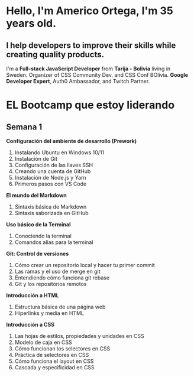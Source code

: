 # Hello, I'm Americo Ortega, I'm 35 years old.
## I help developers to improve their skills while creating quality products.
I'm a **Full-stack JavaScript Developer** from **Tarija - Bolivia** living in Sweden.
Organizer of CSS Community Dev, and CSS Conf BOlivia.
**Google Developer Expert**, Auth0 Ambassador, and Twitch Partner.

# EL Bootcamp que estoy liderando
## Semana 1
**Configuración del ambiente de desarrollo (Prework)**
1. Instalando Ubuntu en Windows 10/11
1. Instalación de Git
1. Configuración de las llaves SSH
1. Creando una cuenta de GitHub
1. Instalación de Node.js y Yarn
1. Primeros pasos con VS Code
   
**El mundo del Markdown**
1. Sintaxis básica de Markdown
2. Sintaxis saborizada en GitHub

**Uso básico de la Terminal**
1. ️Conociendo la terminal
2. ️Comandos alias para la terminal

**Git: Control de versiones**
1. Cómo crear un repositorio local y hacer tu primer commit
2. Las ramas y el uso de merge en git
3. Entendiendo cómo funciona git rebase
4. Git y los repositorios remotos

**Introducción a HTML**
1. Estructura básica de una página web
2. Hiperlinks y media en HTML

**Introducción a CSS**
1. Las hojas de estilos, propiedades y unidades en CSS
2. Modelo de caja en CSS
3. Cómo funcionan los selectores en CSS
4. Práctica de selectores en CSS
5. Cómo funciona el layout en CSS
6. Cascada y especificidad en CSS